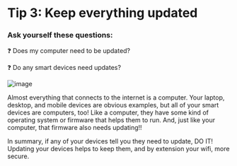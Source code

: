 # Tip 3: Keep everything updated

### Ask yourself these questions:
❓ Does my computer need to be updated?

❓ Do any smart devices need updates?

![image](https://user-images.githubusercontent.com/69922138/112741388-14d8be00-8f4b-11eb-88e1-ca91855f2caf.png)

Almost everything that connects to the internet is a computer. Your laptop, desktop, and mobile devices are obvious examples, but all of your smart devices are computers, too! Like a computer, they have some kind of operating system or firmware that helps them to run. And, just like your computer, that firmware also needs updating!!

In summary, if any of your devices tell you they need to update, DO IT! Updating your devices helps to keep them, and by extension your wifi, more secure.
